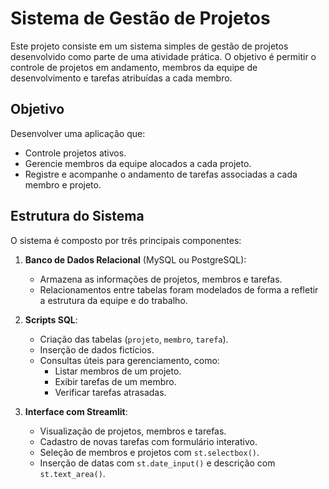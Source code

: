 # Sistema de Gestão de Projetos

Este projeto consiste em um sistema simples de gestão de projetos desenvolvido como parte de uma atividade prática. O objetivo é permitir o controle de projetos em andamento, membros da equipe de desenvolvimento e tarefas atribuídas a cada membro.

## Objetivo

Desenvolver uma aplicação que:
- Controle projetos ativos.
- Gerencie membros da equipe alocados a cada projeto.
- Registre e acompanhe o andamento de tarefas associadas a cada membro e projeto.

## Estrutura do Sistema

O sistema é composto por três principais componentes:

1. **Banco de Dados Relacional** (MySQL ou PostgreSQL):
   - Armazena as informações de projetos, membros e tarefas.
   - Relacionamentos entre tabelas foram modelados de forma a refletir a estrutura da equipe e do trabalho.

2. **Scripts SQL**:
   - Criação das tabelas (`projeto`, `membro`, `tarefa`).
   - Inserção de dados fictícios.
   - Consultas úteis para gerenciamento, como:
     - Listar membros de um projeto.
     - Exibir tarefas de um membro.
     - Verificar tarefas atrasadas.

3. **Interface com Streamlit**:
   - Visualização de projetos, membros e tarefas.
   - Cadastro de novas tarefas com formulário interativo.
   - Seleção de membros e projetos com `st.selectbox()`.
   - Inserção de datas com `st.date_input()` e descrição com `st.text_area()`.